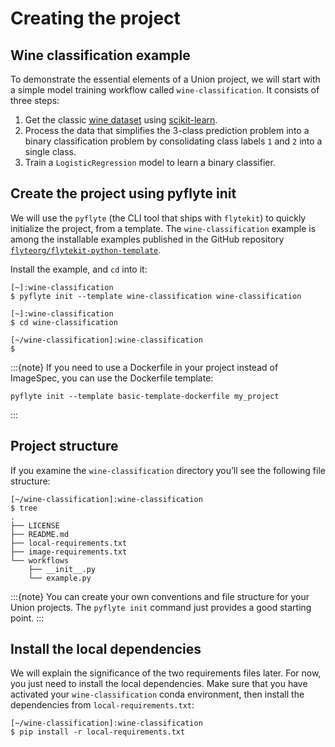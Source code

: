 # Creating the project

## Wine classification example

To demonstrate the essential elements of a Union project, we will start with a simple model training workflow called `wine-classification`.
It consists of three steps:

1. Get the classic [wine dataset](https://scikit-learn.org/stable/datasets/toy_dataset.html#wine-recognition-dataset) using [scikit-learn](https://scikit-learn.org/stable/).
2. Process the data that simplifies the 3-class prediction problem into a binary classification problem by consolidating class labels `1` and `2` into a single class.
3. Train a `LogisticRegression` model to learn a binary classifier.

## Create the project using pyflyte init

We will use the `pyflyte` (the CLI tool that ships with `flytekit`) to quickly initialize the project, from a template.
The `wine-classification` example is among the installable examples published in the GitHub repository [`flyteorg/flytekit-python-template`](https://github.com/flyteorg/flytekit-python-template).

Install the example, and `cd` into it:

```{code-block} shell
[~]:wine-classification
$ pyflyte init --template wine-classification wine-classification

[~]:wine-classification
$ cd wine-classification

[~/wine-classification]:wine-classification
$
```

:::{note}
If you need to use a Dockerfile in your project instead of ImageSpec, you can use the Dockerfile template:

```{code-block} shell
pyflyte init --template basic-template-dockerfile my_project
```
:::

## Project structure

If you examine the `wine-classification` directory you’ll see the following file structure:

```{code-block} shell
[~/wine-classification]:wine-classification
$ tree
.
├── LICENSE
├── README.md
├── local-requirements.txt
├── image-requirements.txt
└── workflows
    ├── __init__.py
    └── example.py
```

:::{note}
You can create your own conventions and file structure for your Union projects.
The `pyflyte init` command just provides a good starting point.
:::

## Install the local dependencies

We will explain the significance of the two requirements files later.
For now, you just need to install the local dependencies.
Make sure that you have activated your `wine-classification` conda environment, then install the dependencies from `local-requirements.txt`:

```{code-block} shell
[~/wine-classification]:wine-classification
$ pip install -r local-requirements.txt
```

